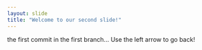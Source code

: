 ```yaml
---
layout: slide
title: "Welcome to our second slide!"
---
```


the first commit in the first branch...
Use the left arrow to go back!

